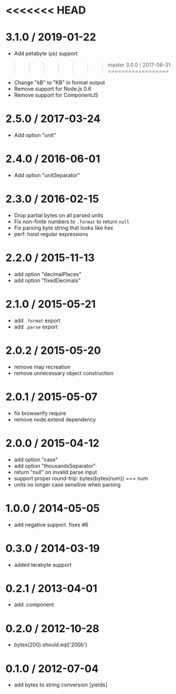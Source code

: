 <<<<<<< HEAD
=======
3.1.0 / 2019-01-22
==================

  * Add petabyte (`pb`) support

>>>>>>> master
3.0.0 / 2017-08-31
==================

  * Change "kB" to "KB" in format output
  * Remove support for Node.js 0.6
  * Remove support for ComponentJS

2.5.0 / 2017-03-24
==================

  * Add option "unit"

2.4.0 / 2016-06-01
==================

  * Add option "unitSeparator"

2.3.0 / 2016-02-15
==================

  * Drop partial bytes on all parsed units
  * Fix non-finite numbers to `.format` to return `null`
  * Fix parsing byte string that looks like hex
  * perf: hoist regular expressions

2.2.0 / 2015-11-13
==================

  * add option "decimalPlaces"
  * add option "fixedDecimals"

2.1.0 / 2015-05-21
==================

  * add `.format` export
  * add `.parse` export

2.0.2 / 2015-05-20
==================

  * remove map recreation
  * remove unnecessary object construction

2.0.1 / 2015-05-07
==================

  * fix browserify require
  * remove node.extend dependency

2.0.0 / 2015-04-12
==================

  * add option "case"
  * add option "thousandsSeparator"
  * return "null" on invalid parse input
  * support proper round-trip: bytes(bytes(num)) === num
  * units no longer case sensitive when parsing

1.0.0 / 2014-05-05
==================

 * add negative support. fixes #6

0.3.0 / 2014-03-19
==================

 * added terabyte support

0.2.1 / 2013-04-01
==================

  * add .component

0.2.0 / 2012-10-28
==================

  * bytes(200).should.eql('200b')

0.1.0 / 2012-07-04
==================

  * add bytes to string conversion [yields]
